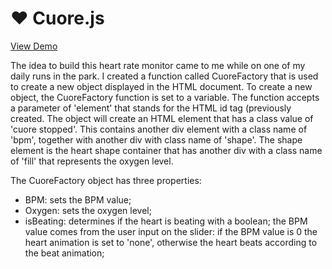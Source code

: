 # **:heart: Cuore.js**

[View Demo](https://martinagabrielli.github.io/cuore.js/)

The idea to build this heart rate monitor came to me while on one of my daily runs in the park.
I created a function called CuoreFactory that is used to create a new object displayed in the HTML document. To create a new object, the CuoreFactory function is set to a variable. The function accepts a parameter of 'element' that stands for the HTML id tag (previously created.
The object will create an HTML element that has a class value of 'cuore stopped'. This contains another div element with a class name of 'bpm', together with another div with class name of 'shape'. The shape element is the heart shape container that has another div with a class name of 'fill' that represents the oxygen level.

The CuoreFactory object has three properties:

- BPM: sets the BPM value;
- Oxygen: sets the oxygen level;
- isBeating: determines if the heart is beating with a boolean; the BPM value comes from the user input on the slider: if the BPM value is 0 the heart animation is set to 'none', otherwise the heart beats according to the beat animation;

